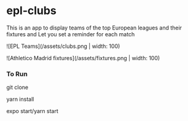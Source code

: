 # epl-clubs

This is an app to display teams of the top 
European leagues and their fixtures and 
Let you set a reminder for each match


![EPL Teams](/assets/clubs.png | width: 100)

![Athletico Madrid fixtures](/assets/fixtures.png | width: 100)

<h3>To Run</h3>

git clone

yarn install

expo start/yarn start
